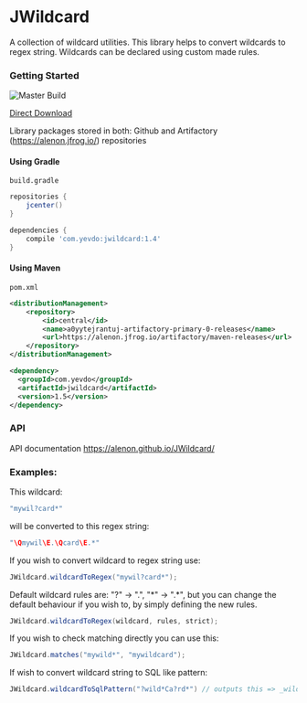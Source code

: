 # JWildcard

A collection of wildcard utilities. This library helps to convert wildcards to regex string. Wildcards can be declared using custom made rules.


### Getting Started

![Master Build](https://github.com/alenon/JWildcard/workflows/Java%20CI%20with%20Maven/badge.svg)

[Direct Download](https://alenon.jfrog.io/artifactory/maven-releases/com/yevdo/jwildcard/1.5/jwildcard-1.5.jar)
<br />

Library packages stored in both: Github and Artifactory (https://alenon.jfrog.io/) repositories

#### Using Gradle 

<code>build.gradle</code>
```gradle
repositories {
    jcenter()
}

dependencies {
    compile 'com.yevdo:jwildcard:1.4'
}
```

#### Using Maven 
<code>pom.xml</code>
```xml
<distributionManagement>
    <repository>
        <id>central</id>
        <name>a0yytejrantuj-artifactory-primary-0-releases</name>
        <url>https://alenon.jfrog.io/artifactory/maven-releases</url>
    </repository>
</distributionManagement>

<dependency>
  <groupId>com.yevdo</groupId>
  <artifactId>jwildcard</artifactId>
  <version>1.5</version>
</dependency>
```
### API
API documentation https://alenon.github.io/JWildcard/

### Examples:

This wildcard:
```java
"mywil?card*"
```
will be converted to this regex string:
```java
"\Qmywil\E.\Qcard\E.*"
```
If you wish to convert wildcard to regex string use:
```java
JWildcard.wildcardToRegex("mywil?card*");
```
Default wildcard rules are: "?" -> ".", "\*" -> ".\*", but you can change the default behaviour if you wish to, by simply defining the new rules.
```java
JWildcard.wildcardToRegex(wildcard, rules, strict);
```
If you wish to check matching directly you can use this:
```java
JWildcard.matches("mywild*", "mywildcard");
```

If wish to convert wildcard string to SQL like pattern:
```java
JWildcard.wildcardToSqlPattern("?wild*Ca?rd*") // outputs this => _wild%Ca_rd%
```
